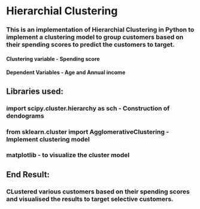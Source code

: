 # Hierarchial Clustering
### This is an implementation of Hierarchial Clustering in Python to implement a clustering model to group customers based on their spending scores to predict the customers to target.
#### Clustering variable - Spending score
#### Dependent Variables - Age and Annual income

## Libraries used:
### import scipy.cluster.hierarchy as sch - Construction of dendograms
### from sklearn.cluster import AgglomerativeClustering - Implement clustering model
### matplotlib - to visualize the cluster model

## End Result:
### CLustered various customers based on their spending scores and visualised the results to target selective customers.

